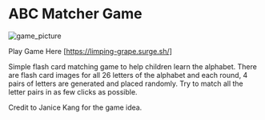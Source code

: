 # ABC Matcher Game

![game_picture](https://github.com/kevinleet/ABCmatcher/blob/main/images/ss.png?raw=true)

Play Game Here [https://limping-grape.surge.sh/]

Simple flash card matching game to help children learn the alphabet. There are flash card images for all 26 letters of the alphabet and each round, 4 pairs of letters are generated and placed randomly. Try to match all the letter pairs in as few clicks as possible.

Credit to Janice Kang for the game idea.